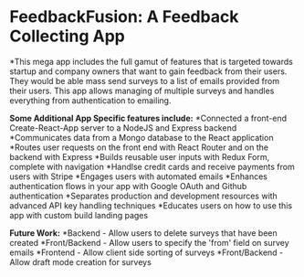 # FeedbackFusion: A Feedback Collecting App

*This mega app includes the full gamut of features that is targeted towards startup and company owners that want to gain feedback from their users. They would be able mass send surveys to a list of emails provided from their users. This app allows managing of multiple surveys and handles everything from authentication to emailing.

**Some Additional App Specific features include:**
*Connected a front-end Create-React-App server to a NodeJS and Express backend
*Communicates data from a Mongo database to the React application
*Routes user requests on the front end with React Router and on the backend with Express
*Builds reusable user inputs with Redux Form, complete with navigation
*Handlse credit cards and receive payments from users with Stripe
*Engages users with automated emails
*Enhances authentication flows in your app with Google OAuth and Github authentication
*Separates production and development resources with advanced API key handling techniques
*Educates users on how to use this app with custom build landing pages

**Future Work:**
*Backend - Allow users to delete surveys that have been created
*Front/Backend - Allow users to specify the 'from' field on survey emails
*Frontend - Allow client side sorting of surveys
*Front/Backend - Allow draft mode creation for surveys

